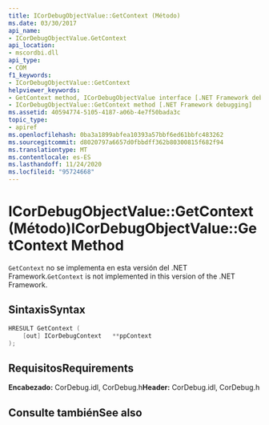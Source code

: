 ```yaml
---
title: ICorDebugObjectValue::GetContext (Método)
ms.date: 03/30/2017
api_name:
- ICorDebugObjectValue.GetContext
api_location:
- mscordbi.dll
api_type:
- COM
f1_keywords:
- ICorDebugObjectValue::GetContext
helpviewer_keywords:
- GetContext method, ICorDebugObjectValue interface [.NET Framework debugging]
- ICorDebugObjectValue::GetContext method [.NET Framework debugging]
ms.assetid: 40594774-5105-4187-a06b-4e7f50bada3c
topic_type:
- apiref
ms.openlocfilehash: 0ba3a1899abfea10393a57bbf6ed61bbfc483262
ms.sourcegitcommit: d8020797a6657d0fbbdff362b80300815f682f94
ms.translationtype: MT
ms.contentlocale: es-ES
ms.lasthandoff: 11/24/2020
ms.locfileid: "95724668"
---
```

# <a name="icordebugobjectvaluegetcontext-method"></a><span data-ttu-id="2caee-102">ICorDebugObjectValue::GetContext (Método)</span><span class="sxs-lookup"><span data-stu-id="2caee-102">ICorDebugObjectValue::GetContext Method</span></span>

<span data-ttu-id="2caee-103">`GetContext` no se implementa en esta versión del .NET Framework.</span><span class="sxs-lookup"><span data-stu-id="2caee-103">`GetContext` is not implemented in this version of the .NET Framework.</span></span>  
  
## <a name="syntax"></a><span data-ttu-id="2caee-104">Sintaxis</span><span class="sxs-lookup"><span data-stu-id="2caee-104">Syntax</span></span>  
  
```cpp  
HRESULT GetContext (  
    [out] ICorDebugContext   **ppContext  
);  
```  
  
## <a name="requirements"></a><span data-ttu-id="2caee-105">Requisitos</span><span class="sxs-lookup"><span data-stu-id="2caee-105">Requirements</span></span>  

 <span data-ttu-id="2caee-106">**Encabezado:** CorDebug.idl, CorDebug.h</span><span class="sxs-lookup"><span data-stu-id="2caee-106">**Header:** CorDebug.idl, CorDebug.h</span></span>  
  
## <a name="see-also"></a><span data-ttu-id="2caee-107">Consulte también</span><span class="sxs-lookup"><span data-stu-id="2caee-107">See also</span></span>
